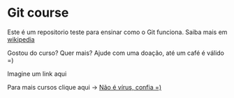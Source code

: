 # Git course

Este é um repositorio teste para ensinar como o Git funciona.
Saiba mais em [wikipedia](http://wikipedia.com) <br/>

Gostou do curso? Quer mais? Ajude com uma doação, até um café é válido =)

Imagine um link aqui

Para mais cursos clique aqui -> [Não é vírus, confia =)](http://youtube.com)